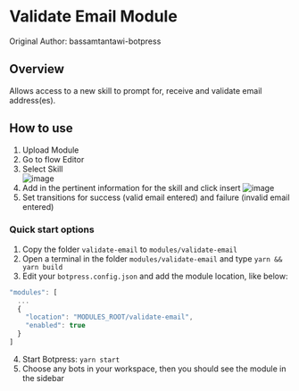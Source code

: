 # Validate Email Module
Original Author: bassamtantawi-botpress

## Overview
Allows access to a new skill to prompt for, receive and validate email address(es). 

## How to use

1. Upload Module
2. Go to flow Editor
3. Select Skill<br>
![image](https://user-images.githubusercontent.com/104075132/209175855-f69c74ca-c5fa-41c3-bd59-0fab58ed05bf.png)
4. Add in the pertinent information for the skill and click insert
![image](https://user-images.githubusercontent.com/104075132/209175500-25c11650-b479-449e-8dc8-a2bac3366e09.png)
5. Set transitions for success (valid email entered) and failure (invalid email entered)

### Quick start options
1. Copy the folder `validate-email` to `modules/validate-email`
2. Open a terminal in the folder `modules/validate-email` and type `yarn && yarn build`
3. Edit your `botpress.config.json` and add the module location, like below:

```js
"modules": [
  ...
  {
    "location": "MODULES_ROOT/validate-email",
    "enabled": true
  }
]
```
4. Start Botpress: `yarn start`
5. Choose any bots in your workspace, then you should see the module in the sidebar 
